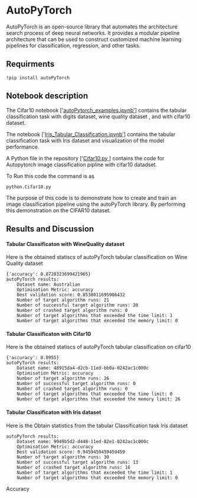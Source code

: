 # AutoPyTorch
AutoPyTorch is an open-source library that automates the architecture search process of deep neural networks. It provides a modular pipeline architecture that can be used to construct customized machine learning pipelines for classification, regression, and other tasks.


## Requirments  

 ```
!pip install autoPyTorch
```
## Notebook description
The Cifar10 notebook ['[autoPytorch_examples.ipynb'](https://github.com/ilyas4225/AutoPyTorch/blob/main/autoPytorch_examples.ipynb)] contains the tabular classification task with digits dataset, wine quality dataset , and with cifar10 dataset.

The notebook ['[Iris_Tabular_Classification.ipynb'](https://github.com/ilyas4225/AutoPyTorch/blob/main/Iris_Tabular_Classification.ipynb)] contains the tabular classification task with Iris dataset and visualization of the model performance.



 A Python file in the repository ['[Cifar10.py ](https://github.com/ilyas4225/AutoPyTorch/blob/main/Cifar10.py)] contains the  code for Autopytorch image classification pipline with cifar10 datadset.


To Run this code the command is as

 ```
python.Cifar10.py
```

The purpose of this code is to demonstrate how to create and train an image classification pipeline using the autoPyTorch library. By performing this demonstration on the CIFAR10 dataset.




## Results and Discussion



#### Tabular Classificaton with WineQuality dataset
Here is the obtained statiscs of autoPyTorch tabular classification on Wine Quality dataset

```
{'accuracy': 0.8728323699421965}
autoPyTorch results:
	Dataset name: Australian
	Optimisation Metric: accuracy
	Best validation score: 0.8538011695906432
	Number of target algorithm runs: 21
	Number of successful target algorithm runs: 20
	Number of crashed target algorithm runs: 0
	Number of target algorithms that exceeded the time limit: 1
	Number of target algorithms that exceeded the memory limit: 0
```

#### Tabular Classificaton with Cifar10
Here is the obtained statiscs of autoPyTorch tabular classification on cifar10

```
{'accuracy': 0.0955}
autoPyTorch results:
	Dataset name: 48915da4-d2cb-11ed-bb0a-0242ac1c000c
	Optimisation Metric: accuracy
	Number of target algorithm runs: 26
	Number of successful target algorithm runs: 0
	Number of crashed target algorithm runs: 0
	Number of target algorithms that exceeded the time limit: 0
	Number of target algorithms that exceeded the memory limit: 26
```
#### Tabular Classificaton with Iris dataset
Here is the Obtain statistics from the tabular Classification task Iris dataset
```
autoPyTorch results:
	Dataset name: 9949b5d2-d448-11ed-82e1-0242ac1c000c
	Optimisation Metric: accuracy
	Best validation score: 0.9459459459459459
	Number of target algorithm runs: 30
	Number of successful target algorithm runs: 13
	Number of crashed target algorithm runs: 16
	Number of target algorithms that exceeded the time limit: 1
	Number of target algorithms that exceeded the memory limit: 0
```
Accuracy 

